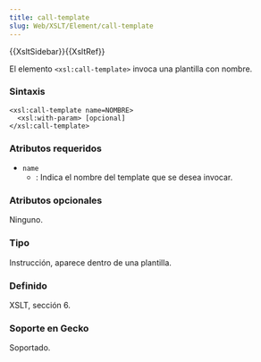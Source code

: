 ```yaml
---
title: call-template
slug: Web/XSLT/Element/call-template
---
```


{{XsltSidebar}}{{XsltRef}}

El elemento `<xsl:call-template>` invoca una plantilla con nombre.

### Sintaxis

```
<xsl:call-template name=NOMBRE>
  <xsl:with-param> [opcional]
</xsl:call-template>
```

### Atributos requeridos

- `name`
  - : Indica el nombre del template que se desea invocar.

### Atributos opcionales

Ninguno.

### Tipo

Instrucción, aparece dentro de una plantilla.

### Definido

XSLT, sección 6.

### Soporte en Gecko

Soportado.
